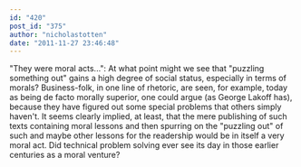 ```yaml
---
id: "420"
post_id: "375"
author: "nicholastotten"
date: "2011-11-27 23:46:48"
---
```

"They were moral acts...": At what point might we see that "puzzling something out" gains a high degree of social status, especially in terms of morals? Business-folk, in one line of rhetoric, are seen, for example, today as being de facto morally superior, one could argue (as George Lakoff has), because they have figured out some special problems that others simply haven't. It seems clearly implied, at least, that the mere publishing of such texts containing moral lessons and then spurring on the "puzzling out" of such and maybe other lessons for the readership would be in itself a very moral act. Did technical problem solving ever see its day in those earlier centuries as a moral venture?
